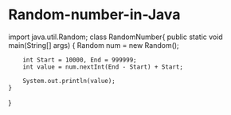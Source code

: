 # Random-number-in-Java
import java.util.Random;
class RandomNumber{
    public static void main(String[] args)  {
        Random num = new Random();
        
        int Start = 10000, End = 999999;
        int value = num.nextInt(End - Start) + Start;
        
        System.out.println(value); 
    }
}
	

